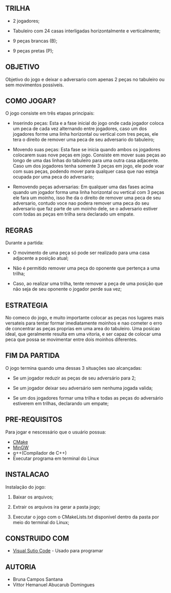 ## TRILHA 
* 2 jogadores; 

* Tabuleiro com 24 casas interligadas horizontalmente e verticalmente;

* 9 peças brancas (B);

* 9 peças pretas (P);


## OBJETIVO
Objetivo do jogo e deixar o adversario com apenas 2 peças no tabuleiro ou sem movimentos possiveis.


## COMO JOGAR?
O jogo consiste em três etapas principais:

* Inserindo peças: Esta e a fase inicial do jogo onde cada jogador coloca um peca de cada vez alternando entre jogadores, caso um dos jogadores forme uma linha horizontal ou vertical com tres peças, ele tera o direito de remover uma peca de seu adversario do tabuleiro;

* Movendo suas peças: Esta fase se inicia quando ambos os jogadores colocarem suas nove peças em jogo. Consiste em mover suas peças ao longo de uma das linhas do tabuleiro para uma outra casa adjacente. Caso um dos jogadores tenha somente 3 peças em jogo, ele pode voar com suas peças, podendo mover para qualquer casa que nao esteja ocupada por uma peca do adversario;

* Removendo peças adversarias: Em qualquer uma das fases acima quando um jogador forma uma linha horizontal ou vertical com 3 peças ele fara um moinho, isso lhe da o direito de remover uma peca de seu adversario, contudo voce nao podera remover uma peca do seu adversario que faz parte de um moinho dele, se o adversario estiver com todas as peças em trilha sera declarado um empate.


## REGRAS
Durante a partida:

* O movimento de uma peça só pode ser realizado para uma casa adjacente a posição atual;

* Não é permitido remover uma peça do oponente que pertença a uma trilha;

* Caso, ao realizar uma trilha, tente remover a peça de uma posição que não seja de seu oponente
o jogador perde sua vez;


## ESTRATEGIA
No comeco do jogo, e muito importante colocar as peças nos lugares mais versateis para tentar formar imediatamente moinhos e nao cometer o erro de concentrar as peças proprias em uma area do tabuleiro. Uma posicao ideal, que geralmente resulta em uma vitoria, e ser capaz de colocar uma peca que possa se movimentar entre dois moinhos diferentes.


## FIM DA PARTIDA
O jogo termina quando uma dessas 3 situações sao alcançadas:

* Se um jogador reduzir as peças de seu adversário para 2;

* Se um jogador deixar seu adversário sem nenhuma jogada valida;

* Se um dos jogadores formar uma trilha e todas as peças do adversário estiverem em trilhas, declarando um empate;


## PRE-REQUISITOS
Para jogar e nescessário que o usuário possua:


* [CMake](https://pt.wikipedia.org/wiki/CMake)
* [MinGW](https://pt.wikipedia.org/wiki/MinGW)
* g++(Compilador de C++)
* Executar programa em terminal do Linux


## INSTALACAO
Instalação do jogo:

1. Baixar os arquivos;

2. Extrair os arquivos ira gerar a pasta jogo;

3. Executar o jogo com o CMakeLists.txt disponivel dentro da pasta por meio do terminal do Linux;


## CONSTRUIDO COM
* [Visual Sutio Code](https://code.visualstudio.com) - Usado para programar


## AUTORIA

* Bruna Campos Santana 
* Vittor Hemanuel Abucarub Domingues
